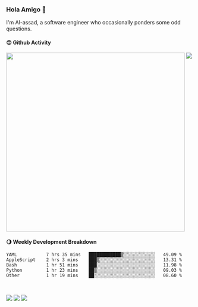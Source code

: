 ### Hola Amigo 🤣   

I'm Al-assad, a software engineer who occasionally ponders some odd questions.  
 
#### 🙃 Github Activity 
<div>
  <img src="https://github-readme-stats.vercel.app/api?username=al-assad&show_icons=true" align="top" style="display: inline-block;" width="480"/>
  <img src="https://github-readme-stats.vercel.app/api/top-langs/?username=al-assad&hide=css,html&langs_count=8&layout=compact" align="top" style="display: inline-block;"/>
</div>

#### 🌖 Weekly Development Breakdown
<!--START_SECTION:waka-->

```text
YAML           7 hrs 35 mins   ████████████▒░░░░░░░░░░░░   49.09 %
AppleScript    2 hrs 3 mins    ███▒░░░░░░░░░░░░░░░░░░░░░   13.31 %
Bash           1 hr 51 mins    ███░░░░░░░░░░░░░░░░░░░░░░   11.98 %
Python         1 hr 23 mins    ██▒░░░░░░░░░░░░░░░░░░░░░░   09.03 %
Other          1 hr 19 mins    ██░░░░░░░░░░░░░░░░░░░░░░░   08.60 %
```

<!--END_SECTION:waka-->

<br>

<a href="https://twitter.com/Alassad_dev"><img src="https://img.shields.io/badge/Twitter-@Alassad__dev-blue?style=flat&logo=twitter" /></a>
<a href="https://t.me/alassad_dev"><img src="https://img.shields.io/badge/Telegram-@alassad__dev-orange?style=flat&logo=telegram" /></a>
<a href="https://al-assad.github.io"><img src="https://img.shields.io/badge/Blogs-Linying_Assad's_Blog-yellow?style=flat&logo=github" /></a>

